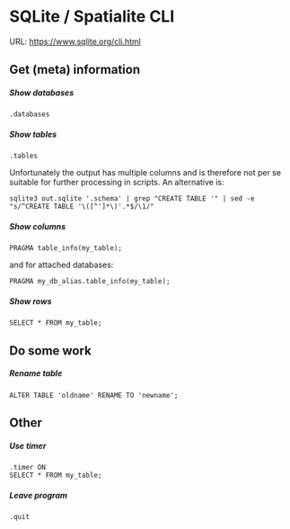 # SQLite / Spatialite CLI

URL: https://www.sqlite.org/cli.html

## Get (meta) information

##### Show databases

    .databases

##### Show tables

    .tables

Unfortunately the output has multiple columns and is therefore not per se suitable for further processing in scripts. An alternative is:

    sqlite3 out.sqlite '.schema' | grep "CREATE TABLE '" | sed -e "s/^CREATE TABLE '\([^']*\)'.*$/\1/"

##### Show columns

    PRAGMA table_info(my_table);

and for attached databases:

    PRAGMA my_db_alias.table_info(my_table);

##### Show rows

    SELECT * FROM my_table;

## Do some work

##### Rename table

    ALTER TABLE 'oldname' RENAME TO 'newname';

## Other

##### Use timer

    .timer ON
    SELECT * FROM my_table;

##### Leave program

    .quit

